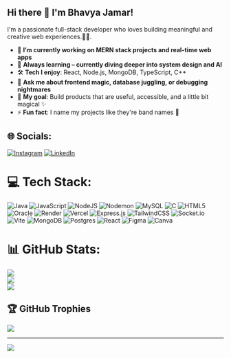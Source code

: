 ## Hi there 👋 I'm Bhavya Jamar!

I'm a passionate full-stack developer who loves building meaningful and creative web experiences.🤖🤟.
- 🔭 **I’m currently working on MERN stack projects and real-time web apps**  
- 🌱 **Always learning – currently diving deeper into system design and AI**  
- 🛠️ **Tech I enjoy**: React, Node.js, MongoDB, TypeScript, C++  
- 💬 **Ask me about frontend magic, database juggling, or debugging nightmares**  
- 🎯 **My goal**: Build products that are useful, accessible, and a little bit magical ✨  
- ⚡ **Fun fact**: I name my projects like they're band names 🎸  

## 🌐 Socials:
[![Instagram](https://img.shields.io/badge/Instagram-%23E4405F.svg?logo=Instagram&logoColor=white)](https://instagram.com/bhavya_jamar) [![LinkedIn](https://img.shields.io/badge/LinkedIn-%230077B5.svg?logo=linkedin&logoColor=white)](https://linkedin.com/in/bhavya-jamar-938500248) 

# 💻 Tech Stack:
![Java](https://img.shields.io/badge/java-%23ED8B00.svg?style=for-the-badge&logo=openjdk&logoColor=white) ![JavaScript](https://img.shields.io/badge/javascript-%23323330.svg?style=for-the-badge&logo=javascript&logoColor=%23F7DF1E) ![NodeJS](https://img.shields.io/badge/node.js-6DA55F?style=for-the-badge&logo=node.js&logoColor=white) ![Nodemon](https://img.shields.io/badge/NODEMON-%23323330.svg?style=for-the-badge&logo=nodemon&logoColor=%BBDEAD) ![MySQL](https://img.shields.io/badge/mysql-4479A1.svg?style=for-the-badge&logo=mysql&logoColor=white) ![C](https://img.shields.io/badge/c-%2300599C.svg?style=for-the-badge&logo=c&logoColor=white) ![HTML5](https://img.shields.io/badge/html5-%23E34F26.svg?style=for-the-badge&logo=html5&logoColor=white) ![Oracle](https://img.shields.io/badge/Oracle-F80000?style=for-the-badge&logo=oracle&logoColor=white) ![Render](https://img.shields.io/badge/Render-%46E3B7.svg?style=for-the-badge&logo=render&logoColor=white) ![Vercel](https://img.shields.io/badge/vercel-%23000000.svg?style=for-the-badge&logo=vercel&logoColor=white) ![Express.js](https://img.shields.io/badge/express.js-%23404d59.svg?style=for-the-badge&logo=express&logoColor=%2361DAFB) ![TailwindCSS](https://img.shields.io/badge/tailwindcss-%2338B2AC.svg?style=for-the-badge&logo=tailwind-css&logoColor=white) ![Socket.io](https://img.shields.io/badge/Socket.io-black?style=for-the-badge&logo=socket.io&badgeColor=010101) ![Vite](https://img.shields.io/badge/vite-%23646CFF.svg?style=for-the-badge&logo=vite&logoColor=white) ![MongoDB](https://img.shields.io/badge/MongoDB-%234ea94b.svg?style=for-the-badge&logo=mongodb&logoColor=white) ![Postgres](https://img.shields.io/badge/postgres-%23316192.svg?style=for-the-badge&logo=postgresql&logoColor=white) ![React](https://img.shields.io/badge/react-%2320232a.svg?style=for-the-badge&logo=react&logoColor=%2361DAFB) ![Figma](https://img.shields.io/badge/figma-%23F24E1E.svg?style=for-the-badge&logo=figma&logoColor=white) ![Canva](https://img.shields.io/badge/Canva-%2300C4CC.svg?style=for-the-badge&logo=Canva&logoColor=white)
# 📊 GitHub Stats:
![](https://github-readme-stats.vercel.app/api?username=jbhavyaa&theme=dark&hide_border=false&include_all_commits=false&count_private=false)<br/>
![](https://nirzak-streak-stats.vercel.app/?user=jbhavyaa&theme=dark&hide_border=false)<br/>
![](https://github-readme-stats.vercel.app/api/top-langs/?username=jbhavyaa&theme=dark&hide_border=false&include_all_commits=false&count_private=false&layout=compact)

## 🏆 GitHub Trophies
![](https://github-profile-trophy.vercel.app/?username=jbhavyaa&theme=radical&no-frame=false&no-bg=true&margin-w=4)

---
[![](https://visitcount.itsvg.in/api?id=jbhavyaa&icon=0&color=0)](https://visitcount.itsvg.in)

<!-- Proudly created with GPRM ( https://gprm.itsvg.in ) -->
